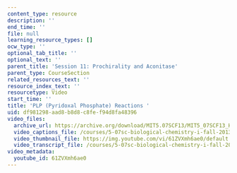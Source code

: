 ```yaml
---
content_type: resource
description: ''
end_time: ''
file: null
learning_resource_types: []
ocw_type: ''
optional_tab_title: ''
optional_text: ''
parent_title: 'Session 11: Prochirality and Aconitase'
parent_type: CourseSection
related_resources_text: ''
resource_index_text: ''
resourcetype: Video
start_time: ''
title: 'PLP (Pyridoxal Phosphate) Reactions '
uid: df981298-aad8-b8d8-c8fe-f94d8fa48396
video_files:
  archive_url: https://archive.org/download/MIT5.07SCF13/MIT5_07SCF13_Hands-PLP_300k.mp4
  video_captions_file: /courses/5-07sc-biological-chemistry-i-fall-2013/867ae43a231b5149bc198ecbd9dbbf05_61ZVXmh6ae0.vtt
  video_thumbnail_file: https://img.youtube.com/vi/61ZVXmh6ae0/default.jpg
  video_transcript_file: /courses/5-07sc-biological-chemistry-i-fall-2013/0096264afaf78affb23c3dbb7ff98a91_61ZVXmh6ae0.pdf
video_metadata:
  youtube_id: 61ZVXmh6ae0
---
```

